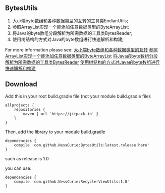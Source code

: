 ## BytesUtils
1. 大小端byte数组和各种数据类型的互转的工具类EndianUtils;
2. 参照ArrayList实现一个能添加任意数据类型的ByteArrayList;
3. 将Java的byte数组分段解析为所需数据的工具类BytesReader;
4. 使用树结构的方式对Java的byte数组进行快速解析和构建;

For more information please see: 
[大小端byte数组和各种数据类型的互转](https://nesscurie.github.io/2018/07/21/byte%E6%95%B0%E7%BB%84%E5%BC%8F%E5%8D%8F%E8%AE%AE%E8%A7%A3%E6%9E%90/%E5%A4%A7%E5%B0%8F%E7%AB%AFbyte%E6%95%B0%E7%BB%84%E5%92%8C%E5%90%84%E7%A7%8D%E6%95%B0%E6%8D%AE%E7%B1%BB%E5%9E%8B%E7%9A%84%E4%BA%92%E8%BD%AC/)
[参照ArrayList实现一个能添加任意数据类型的ByteArrayList](https://nesscurie.github.io/2018/07/25/byte%E6%95%B0%E7%BB%84%E5%BC%8F%E5%8D%8F%E8%AE%AE%E8%A7%A3%E6%9E%90/%E5%8F%82%E7%85%A7ArrayList%E5%AE%9E%E7%8E%B0%E4%B8%80%E4%B8%AA%E8%83%BD%E6%B7%BB%E5%8A%A0%E4%BB%BB%E6%84%8F%E6%95%B0%E6%8D%AE%E7%B1%BB%E5%9E%8B%E7%9A%84ByteArrayList/)
[将Java的byte数组分段解析为所需数据的工具类BytesReader](https://nesscurie.github.io/2018/07/28/byte%E6%95%B0%E7%BB%84%E5%BC%8F%E5%8D%8F%E8%AE%AE%E8%A7%A3%E6%9E%90/%E5%B0%86Java%E7%9A%84byte%E6%95%B0%E7%BB%84%E5%88%86%E6%AE%B5%E8%A7%A3%E6%9E%90%E4%B8%BA%E6%89%80%E9%9C%80%E6%95%B0%E6%8D%AE%E7%9A%84%E5%B7%A5%E5%85%B7%E7%B1%BBBytesReader/)
[使用树结构的方式对Java的byte数组进行快速解析和构建](https://nesscurie.github.io/2018/08/07/byte%E6%95%B0%E7%BB%84%E5%BC%8F%E5%8D%8F%E8%AE%AE%E8%A7%A3%E6%9E%90/%E4%BD%BF%E7%94%A8%E6%A0%91%E7%BB%93%E6%9E%84%E7%9A%84%E6%96%B9%E5%BC%8F%E5%AF%B9Java%E7%9A%84byte%E6%95%B0%E7%BB%84%E8%BF%9B%E8%A1%8C%E5%BF%AB%E9%80%9F%E8%A7%A3%E6%9E%90%E5%92%8C%E6%9E%84%E5%BB%BA/)

## Download
Add this in your root build.gradle file (not your module build.gradle file):
<pre><code>allprojects {
    repositories {
        maven { url 'https://jitpack.io' }
    }
}
</code></pre>

Then, add the library to your module build.gradle
<pre><code>dependencies {
    compile 'com.github.NessCurie:BytesUtils:latest.release.here'
}
</code></pre>

such as release is 1.0

you can use:
<pre><code>dependencies {
    compile 'com.github.NessCurie:RecyclerViewUtils:1.0'
}
</code></pre>